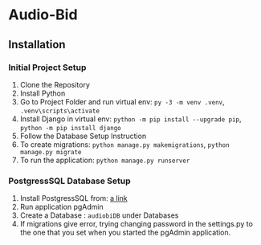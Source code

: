 # Audio-Bid

## Installation
### Initial Project Setup
1. Clone the Repository
2. Install Python
3. Go to Project Folder and run virtual env: `py -3 -m venv .venv`, `.venv\scripts\activate`
4. Install Django in virtual env: `python -m pip install --upgrade pip`, `python -m pip install django`
5. Follow the Database Setup Instruction
6. To create migrations: `python manage.py makemigrations`, `python manage.py migrate`
7. To run the application: `python manage.py runserver`
### PostgressSQL Database Setup
1. Install PostgressSQL from: [a link](https://www.enterprisedb.com/postgresql-tutorial-resources-training?uuid=db55e32d-e9f0-4d7c-9aef-b17d01210704&campaignId=7012J000001NhszQAC)
2. Run application pgAdmin
3. Create a Database : `audiobiDB` under Databases
4. If migrations give error, trying changing password in the settings.py to the one that you set when you started the pgAdmin application.
